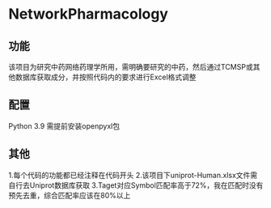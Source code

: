 # NetworkPharmacology
## 功能
该项目为研究中药网络药理学所用，需明确要研究的中药，然后通过TCMSP或其他数据库获取成分，并按照代码内的要求进行Excel格式调整
## 配置
Python 3.9
需提前安装openpyxl包
## 其他
1.每个代码的功能都已经注释在代码开头
2.该项目下uniprot-Human.xlsx文件需自行去Uniprot数据库获取
3.Taget对应Symbol匹配率高于72%，我在匹配时没有预先去重，综合匹配率应该在80%以上
